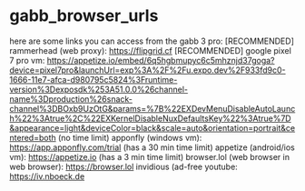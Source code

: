 # gabb_browser_urls
here are some links you can access from the gabb 3 pro:
[RECOMMENDED] rammerhead (web proxy): https://flipgrid.cf
[RECOMMENDED] google pixel 7 pro vm: https://appetize.io/embed/6q5hgbmupyc6c5mhznjd37goga?device=pixel7pro&launchUrl=exp%3A%2F%2Fu.expo.dev%2F933fd9c0-1666-11e7-afca-d980795c5824%3Fruntime-version%3Dexposdk%253A51.0.0%26channel-name%3Dproduction%26snack-channel%3DBOxb9UzOtG&params=%7B%22EXDevMenuDisableAutoLaunch%22%3Atrue%2C%22EXKernelDisableNuxDefaultsKey%22%3Atrue%7D&appearance=light&deviceColor=black&scale=auto&orientation=portrait&centered=both (no time limit)
apponfly (windows vm): https://app.apponfly.com/trial (has a 30 min time limit)
appetize (android/ios vm): https://appetize.io (has a 3 min time limit)
browser.lol (web browser in web browser): https://browser.lol
invidious (ad-free youtube: https://iv.nboeck.de
